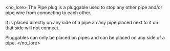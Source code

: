 <no_lore>
The Pipe plug is a pluggable used to stop any other pipe and/or pipe wire from connecting to each other.

It is placed directly on any side of a pipe an any pipe placed next to it on that side will not connect.

Pluggables can only be placed on pipes and can be placed on any side of a pipe.
</no_lore>
